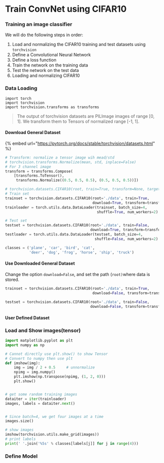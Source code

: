# Train ConvNet using CIFAR10

### Training an image classifier <a id="Training-an-image-classifier"></a>

We will do the following steps in order:

1. Load and normalizing the CIFAR10 training and test datasets using `torchvision`
2. Define a Convolutional Neural Network
3. Define a loss function
4. Train the network on the training data
5. Test the network on the test data
6. Loading and normalizing CIFAR10 

### Data Loading

```text
import torch
import torchvision
import torchvision.transforms as transforms
```

> The output of torchvision datasets are PILImage images of range \[0, 1\]. We transform them to Tensors of normalized range \[-1, 1\].

#### Download General Dataset

{% embed url="https://pytorch.org/docs/stable/torchvision/datasets.html" %}

```python
# Transform: normalize a tensor image wih mead/std
# torchvision.transforms.Normalize(mean, std, inplace=False)
# For 3 channel image
transform = transforms.Compose(
    [transforms.ToTensor(),
     transforms.Normalize((0.5, 0.5, 0.5), (0.5, 0.5, 0.5))])

# torchvision.datasets.CIFAR10(root, train=True, transform=None, target_transform=None, download=False)
# Train set
trainset = torchvision.datasets.CIFAR10(root='./data', train=True,
                                        download=True, transform=transform)
trainloader = torch.utils.data.DataLoader(trainset, batch_size=4,
                                          shuffle=True, num_workers=2)

# Test set
testset = torchvision.datasets.CIFAR10(root='./data', train=False,
                                       download=True, transform=transform)
testloader = torch.utils.data.DataLoader(testset, batch_size=4,
                                         shuffle=False, num_workers=2)

classes = ('plane', 'car', 'bird', 'cat',
           'deer', 'dog', 'frog', 'horse', 'ship', 'truck')
```

#### Use Downloaded General Dataset

Change the option `download=False`,  and set the  path \(`root)`where data is stored.

```python
trainset = torchvision.datasets.CIFAR10(root='./data', train=True,
                                        download=False, transform=transform)
                                        
testset = torchvision.datasets.CIFAR10(root='./data', train=False,
                                       download=False, transform=transform)
```

#### User Defined Dataset

### Load and Show images\(tensor\)

```python
import matplotlib.pyplot as plt
import numpy as np

# Cannot directly use plt.show() to show Tensor
# Convert to numpy then use plt
def imshow(img):
    img = img / 2 + 0.5     # unnormalize
    npimg = img.numpy()
    plt.imshow(np.transpose(npimg, (1, 2, 0)))
    plt.show()


# get some random training images
dataiter = iter(trainloader)
images, labels = dataiter.next()


# Since batch=4, we get four images at a time
images.size()

# show images
imshow(torchvision.utils.make_grid(images))
# print labels
print(' '.join('%5s' % classes[labels[j]] for j in range(4)))
```

### Define Model



